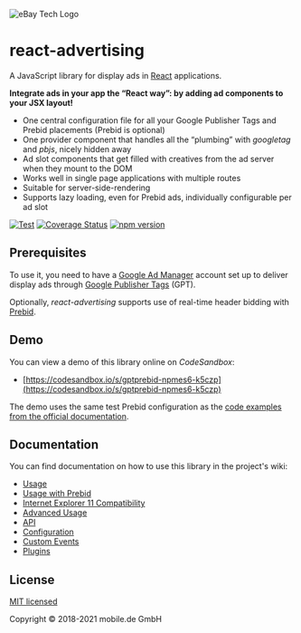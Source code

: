 ![eBay Tech Logo](ebay-tech-logo.png 'eBay Tech Logo')

# react-advertising

A JavaScript library for display ads in [React](https://reactjs.org)
applications.

**Integrate ads in your app the “React way”: by adding ad components to your JSX
layout!**

- One central configuration file for all your Google Publisher Tags and Prebid
  placements (Prebid is optional)
- One provider component that handles all the “plumbing” with _googletag_ and
  _pbjs_, nicely hidden away
- Ad slot components that get filled with creatives from the ad server when they
  mount to the DOM
- Works well in single page applications with multiple routes
- Suitable for server-side-rendering
- Supports lazy loading, even for Prebid ads, individually configurable per ad
  slot

[![Test](https://github.com/eBayClassifiedsGroup/react-advertising/actions/workflows/ci.yml/badge.svg)](https://github.com/eBayClassifiedsGroup/react-advertising/actions/workflows/ci.yml)
[![Coverage Status](https://coveralls.io/repos/github/eBayClassifiedsGroup/react-advertising/badge.svg?branch=master)](https://coveralls.io/github/eBayClassifiedsGroup/react-advertising?branch=master)
[![npm version](https://badge.fury.io/js/react-advertising.svg)](https://badge.fury.io/js/react-advertising)

## Prerequisites

To use it, you need to have a [Google Ad Manager](https://admanager.google.com/)
account set up to deliver display ads through
[Google Publisher Tags](https://developers.google.com/publisher-tag/guides/get-started)
(GPT).

Optionally, _react-advertising_ supports use of real-time header bidding with
[Prebid](http://prebid.org/overview/intro.html).

## Demo

You can view a demo of this library online on _CodeSandbox_:

- [https://codesandbox.io/s/gptprebid-npmes6-k5czp](https://codesandbox.io/s/gptprebid-npmes6-k5czp)

The demo uses the same test Prebid configuration as the
[code examples from the official documentation](http://prebid.org/dev-docs/examples/basic-example.html).

## Documentation

You can find documentation on how to use this library in the project's wiki:

- [Usage](https://github.com/eBayClassifiedsGroup/react-advertising/wiki/Usage)
- [Usage with Prebid](https://github.com/eBayClassifiedsGroup/react-advertising/wiki/Usage-with-Prebid)
- [Internet Explorer 11 Compatibility](https://github.com/eBayClassifiedsGroup/react-advertising/wiki/Internet-Explorer-11-Compatibility)
- [Advanced Usage](https://github.com/eBayClassifiedsGroup/react-advertising/wiki/Advanced-Usage)
- [API](https://github.com/eBayClassifiedsGroup/react-advertising/wiki/API)
- [Configuration](https://github.com/eBayClassifiedsGroup/react-advertising/wiki/Configuration)
- [Custom Events](https://github.com/eBayClassifiedsGroup/react-advertising/wiki/Custom-Events)
- [Plugins](https://github.com/eBayClassifiedsGroup/react-advertising/wiki/Plugins)

## License

[MIT licensed](LICENSE)

Copyright © 2018-2021 mobile.de GmbH
